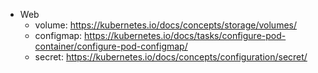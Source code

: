 * Web
    * volume: https://kubernetes.io/docs/concepts/storage/volumes/
    * configmap: https://kubernetes.io/docs/tasks/configure-pod-container/configure-pod-configmap/
    * secret: https://kubernetes.io/docs/concepts/configuration/secret/